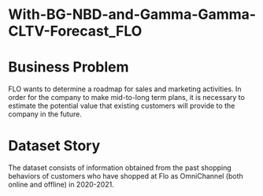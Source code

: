 # With-BG-NBD-and-Gamma-Gamma-CLTV-Forecast_FLO

# Business Problem
FLO wants to determine a roadmap for sales and marketing activities. In order for the company to make mid-to-long term plans, it is necessary to estimate the potential value that existing customers will provide to the company in the future.

# Dataset Story
The dataset consists of information obtained from the past shopping behaviors of customers who have shopped at Flo as OmniChannel (both online and offline) in 2020-2021.

